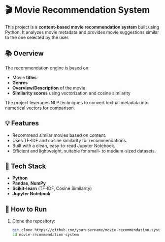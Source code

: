 # 🎬 Movie Recommendation System

This project is a **content-based movie recommendation system** built using Python. It analyzes movie metadata and provides movie suggestions similar to the one selected by the user.

## 📚 Overview

The recommendation engine is based on:
- Movie **titles**
- **Genres**
- **Overview/Description** of the movie
- **Similarity scores** using vectorization and cosine similarity

The project leverages NLP techniques to convert textual metadata into numerical vectors for comparison.

## 💡 Features

- Recommend similar movies based on content.
- Uses TF-IDF and cosine similarity for recommendations.
- Built with a clean, easy-to-read Jupyter Notebook.
- Efficient and lightweight, suitable for small- to medium-sized datasets.

## 🔧 Tech Stack

- **Python**
- **Pandas**, **NumPy**
- **Scikit-learn** (TF-IDF, Cosine Similarity)
- **Jupyter Notebook**

## 🚀 How to Run

1. Clone the repository:
   ```bash
   git clone https://github.com/yourusername/movie-recommendation-system.git
   cd movie-recommendation-system
